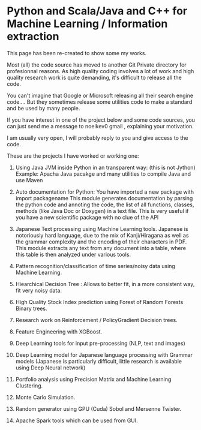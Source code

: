 #  Python and Scala/Java and C++ for Machine Learning / Information extraction

This page has been re-created to show some my works.

Most (all) the code source  has moved to another Git Private directory for profesionnal reasons.
As high quality coding involves a lot of work and high quality research work is quite demanding,
it's difficult to release all the code.

You can't imagine that Google or Microsoft releasing all their search engine code....
But they sometimes release some utilities code to make a standard and be used by many people.



If you have interest in one of the project below and some code sources,
you can just send me a message  to noelkev0 gmail   , explaining your motivation.

I am usually very open, I will probably reply to you and give access to the code.


These are the projects I have worked or working one:



1. Using Java JVM inside Python in an transparent way: (this is not Jython)
  Example: Apacha Java pacakge and many utilities to compile Java and use Maven

2. Auto documentation for Python: You have imported a new package  with import packagename
   This module generates documentation by parsing the python code and annoting the code, 
   the list of all functions, classes, methods (like Java Doc or Doxygen) in a text file.
   This is very useful if you have a new scientific package with no clue of the API

3. Japanese Text processing using Machine Learning tools. Japanese is notoriously hard language,
   due to the mix of Kanji/Hiragana as well as the grammar complexity and the encoding of their characters
   in PDF. This module extracts any text from any document into a table, where this table is then analyzed under
   various tools.

4.  Pattern recognition/classification of time series/noisy data using Machine Learning.

5.  Hiearchical Decision Tree : Allows to better fit, in a more consistent way, fit very noisy data.

6.  High Quality Stock Index prediction using Forest of Random Forests Binary trees.

7. Research work on Reinforcement / PolicyGradient Decision trees.

8.  Feature Engineering with XGBoost.

7.  Deep Learning tools for input pre-processing (NLP, text and images)

8.  Deep Learning model for Japanese language processing with Grammar models
    (Japanese is particularly difficult, little research is available using Deep Neural network)

9.  Portfolio analysis using Precision Matrix  and Machine Learning Clustering.

10. Monte Carlo Simulation.

11. Random generator using GPU (Cuda) Sobol and Mersenne Twister.

12. Apache Spark tools which can be used from GUI.
























